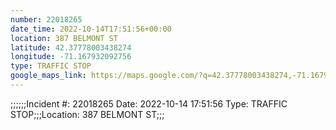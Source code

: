 ```yaml
---
number: 22018265
date_time: 2022-10-14T17:51:56+00:00
location: 387 BELMONT ST
latitude: 42.37778003438274
longitude: -71.167932092756
type: TRAFFIC STOP
google_maps_link: https://maps.google.com/?q=42.37778003438274,-71.167932092756
---
```


;;;;;;Incident #: 22018265  Date: 2022-10-14 17:51:56   Type: TRAFFIC STOP;;;Location: 387 BELMONT ST;;;
